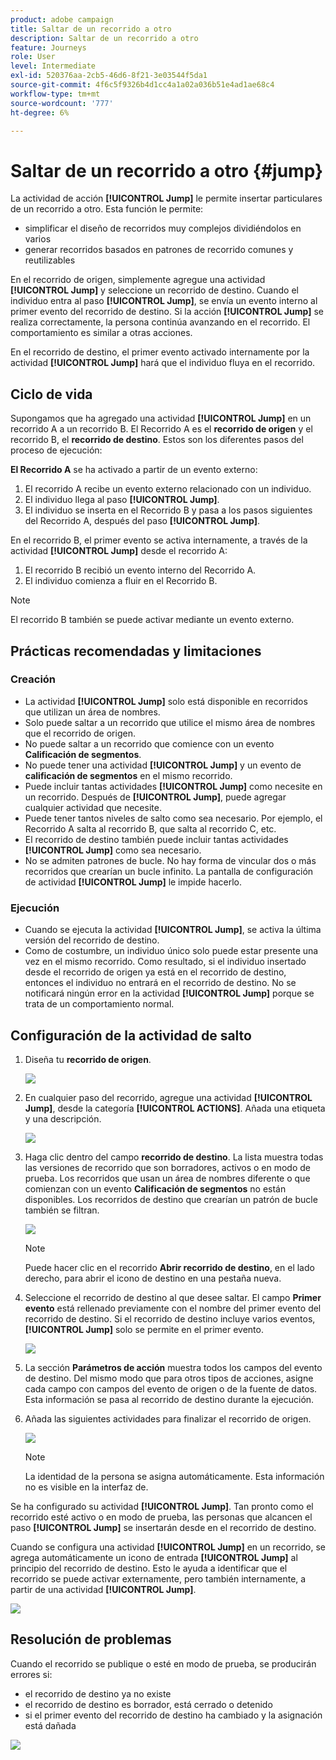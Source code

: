 ```yaml
---
product: adobe campaign
title: Saltar de un recorrido a otro
description: Saltar de un recorrido a otro
feature: Journeys
role: User
level: Intermediate
exl-id: 520376aa-2cb5-46d6-8f21-3e03544f5da1
source-git-commit: 4f6c5f9326b4d1cc4a1a02a036b51e4ad1ae68c4
workflow-type: tm+mt
source-wordcount: '777'
ht-degree: 6%

---
```


# Saltar de un recorrido a otro {#jump}

La actividad de acción **[!UICONTROL Jump]** le permite insertar particulares de un recorrido a otro. Esta función le permite:

* simplificar el diseño de recorridos muy complejos dividiéndolos en varios
* generar recorridos basados en patrones de recorrido comunes y reutilizables

En el recorrido de origen, simplemente agregue una actividad **[!UICONTROL Jump]** y seleccione un recorrido de destino. Cuando el individuo entra al paso **[!UICONTROL Jump]**, se envía un evento interno al primer evento del recorrido de destino. Si la acción **[!UICONTROL Jump]** se realiza correctamente, la persona continúa avanzando en el recorrido. El comportamiento es similar a otras acciones.

En el recorrido de destino, el primer evento activado internamente por la actividad **[!UICONTROL Jump]** hará que el individuo fluya en el recorrido.

## Ciclo de vida

Supongamos que ha agregado una actividad **[!UICONTROL Jump]** en un recorrido A a un recorrido B. El Recorrido A es el **recorrido de origen** y el recorrido B, el **recorrido de destino**.
Estos son los diferentes pasos del proceso de ejecución:

**El Recorrido A** se ha activado a partir de un evento externo:

1. El recorrido A recibe un evento externo relacionado con un individuo.
1. El individuo llega al paso **[!UICONTROL Jump]**.
1. El individuo se inserta en el Recorrido B y pasa a los pasos siguientes del Recorrido A, después del paso **[!UICONTROL Jump]**.

En el recorrido B, el primer evento se activa internamente, a través de la actividad **[!UICONTROL Jump]** desde el recorrido A:

1. El recorrido B recibió un evento interno del Recorrido A.
1. El individuo comienza a fluir en el Recorrido B.

>[!NOTE]
>
>El recorrido B también se puede activar mediante un evento externo.

## Prácticas recomendadas y limitaciones

### Creación

* La actividad **[!UICONTROL Jump]** solo está disponible en recorridos que utilizan un área de nombres.
* Solo puede saltar a un recorrido que utilice el mismo área de nombres que el recorrido de origen.
* No puede saltar a un recorrido que comience con un evento **Calificación de segmentos**.
* No puede tener una actividad **[!UICONTROL Jump]** y un evento de **calificación de segmentos** en el mismo recorrido.
* Puede incluir tantas actividades **[!UICONTROL Jump]** como necesite en un recorrido. Después de **[!UICONTROL Jump]**, puede agregar cualquier actividad que necesite.
* Puede tener tantos niveles de salto como sea necesario. Por ejemplo, el Recorrido A salta al recorrido B, que salta al recorrido C, etc.
* El recorrido de destino también puede incluir tantas actividades **[!UICONTROL Jump]** como sea necesario.
* No se admiten patrones de bucle. No hay forma de vincular dos o más recorridos que crearían un bucle infinito. La pantalla de configuración de actividad **[!UICONTROL Jump]** le impide hacerlo.

### Ejecución

* Cuando se ejecuta la actividad **[!UICONTROL Jump]**, se activa la última versión del recorrido de destino.
* Como de costumbre, un individuo único solo puede estar presente una vez en el mismo recorrido. Como resultado, si el individuo insertado desde el recorrido de origen ya está en el recorrido de destino, entonces el individuo no entrará en el recorrido de destino. No se notificará ningún error en la actividad **[!UICONTROL Jump]** porque se trata de un comportamiento normal.

## Configuración de la actividad de salto

1. Diseña tu **recorrido de origen**.

   ![](../assets/jump1.png)

1. En cualquier paso del recorrido, agregue una actividad **[!UICONTROL Jump]**, desde la categoría **[!UICONTROL ACTIONS]**. Añada una etiqueta y una descripción.

   ![](../assets/jump2.png)

1. Haga clic dentro del campo **recorrido de destino**.
La lista muestra todas las versiones de recorrido que son borradores, activos o en modo de prueba. Los recorridos que usan un área de nombres diferente o que comienzan con un evento **Calificación de segmentos** no están disponibles. Los recorridos de destino que crearían un patrón de bucle también se filtran.

   ![](../assets/jump3.png)

   >[!NOTE]
   >
   >Puede hacer clic en el recorrido **Abrir recorrido de destino**, en el lado derecho, para abrir el icono de destino en una pestaña nueva.

1. Seleccione el recorrido de destino al que desee saltar.
El campo **Primer evento** está rellenado previamente con el nombre del primer evento del recorrido de destino. Si el recorrido de destino incluye varios eventos, **[!UICONTROL Jump]** solo se permite en el primer evento.

   ![](../assets/jump4.png)

1. La sección **Parámetros de acción** muestra todos los campos del evento de destino. Del mismo modo que para otros tipos de acciones, asigne cada campo con campos del evento de origen o de la fuente de datos. Esta información se pasa al recorrido de destino durante la ejecución.
1. Añada las siguientes actividades para finalizar el recorrido de origen.

   ![](../assets/jump5.png)


   >[!NOTE]
   >
   >La identidad de la persona se asigna automáticamente. Esta información no es visible en la interfaz de.

Se ha configurado su actividad **[!UICONTROL Jump]**. Tan pronto como el recorrido esté activo o en modo de prueba, las personas que alcancen el paso **[!UICONTROL Jump]** se insertarán desde en el recorrido de destino.

Cuando se configura una actividad **[!UICONTROL Jump]** en un recorrido, se agrega automáticamente un icono de entrada **[!UICONTROL Jump]** al principio del recorrido de destino. Esto le ayuda a identificar que el recorrido se puede activar externamente, pero también internamente, a partir de una actividad **[!UICONTROL Jump]**.

![](../assets/jump7.png)

## Resolución de problemas

Cuando el recorrido se publique o esté en modo de prueba, se producirán errores si:
* el recorrido de destino ya no existe
* el recorrido de destino es borrador, está cerrado o detenido
* si el primer evento del recorrido de destino ha cambiado y la asignación está dañada

![](../assets/jump6.png)

